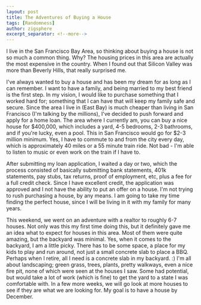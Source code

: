 ```yaml
---
layout: post
title: The Adventures of Buying a House
tags: [Randomness]
author: zigsphere
excerpt_separator: <!--more-->
---
```


I live in the San Francisco Bay Area, so thinking about buying a house is not so much a common thing. Why? The housing prices in this area are actually the most expensive in the country. When I found out that Silicon Valley was more than Beverly Hills, that really surprised me.

I've always wanted to buy a house and has been my dream for as long as I can remember. I want to have a family, and being married to my best friend is the first step. In my vision, I would like to purchase something that I worked hard for; something that I can have that will keep my family safe and secure. Since the area I live in (East Bay) is much cheaper than living in San Francisco (I'm talking by the millions), I've decided to push forward and apply for a home loan. The area where I currently am, you can buy a nice house for $400,000, which includes a yard, 4-5 bedrooms, 2-3 bathrooms, and if you're lucky, even a pool. This in San Francisco would go for $2-3 million minimum. Yes, I have to commute to and from the city every day, which is approximately 40 miles or a 55 minute train ride. Not bad - I'm able to listen to music or even work on the train if I have to.

After submitting my loan application, I waited a day or two, which the process consisted of basically submitting bank statements, 401k statements, pay stubs, tax returns, proof of employment, etc, plus a fee for a full credit check. Since I have excellent credit, the application was approved and I not have the ability to put an offer on a house. I'm not trying to rush purchasing a house, by any means. I am going to take my time finding the perfect house, since I will be living in it with my family for many years.

This weekend, we went on an adventure with a realtor to roughly 6-7 houses. Not only was this my first time doing this, but it definitely gave me an idea what to expect for houses in this area. Most of them were quite amazing, but the backyard was minimal. Yes, when it comes to the backyard, I am a little picky. There has to be some space, a place for my kids to play and run around, not just a small concrete slab to place a BBQ. Perhaps when I retire, all I need is a concrete slab in my backyard. :) I'm all about landscaping; green grass, trees, plants, pretty walkways, even a nice fire pit, none of which were seen at the houses I saw. Some had potential, but would take a lot of work (which is fine) to get the yard to a state I was comfortable with. In a few more weeks, we will go look at more houses to see if they are what we are looking for. My goal is to have a house by December.